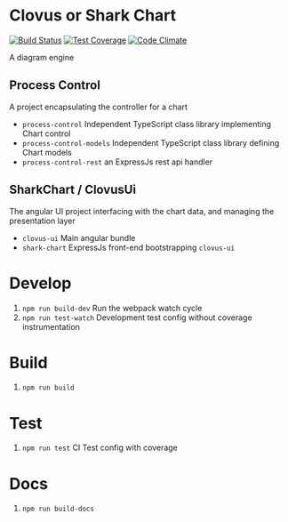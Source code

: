 # Clovus or Shark Chart

[![Build Status](https://travis-ci.org/GUSCRAWFORD/Clovus.svg?branch=develop)](https://travis-ci.org/GUSCRAWFORD/Clovus) [![Test Coverage](https://codeclimate.com/github/GUSCRAWFORD/Clovus/badges/coverage.svg?branch=develop)](https://codeclimate.com/github/GUSCRAWFORD/Clovus/coverage) [![Code Climate](https://codeclimate.com/github/GUSCRAWFORD/Clovus/badges/gpa.svg?branch=develop)](https://codeclimate.com/github/GUSCRAWFORD/Clovus)


A diagram engine

## Process Control
A project encapsulating the controller for a chart
- `process-control` Independent TypeScript class library implementing Chart control
- `process-control-models` Independent TypeScript class library defining Chart models
- `process-control-rest` an ExpressJs rest api handler

## SharkChart / ClovusUi
The angular UI project interfacing with the chart data, and managing the presentation layer
- `clovus-ui` Main angular bundle
- `shark-chart` ExpressJs front-end bootstrapping `clovus-ui`

# Develop
1. `npm run build-dev` Run the webpack watch cycle
2. `npm run test-watch` Development test config without coverage instrumentation

# Build
1. `npm run build`

# Test
1. `npm run test` CI Test config with coverage

# Docs
1. `npm run build-docs`
